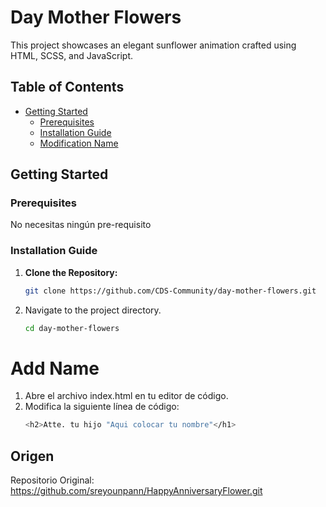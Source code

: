 # Day Mother Flowers

This project showcases an elegant sunflower animation crafted using HTML, SCSS, and JavaScript.

## Table of Contents
- [Getting Started](#getting-started)
  - [Prerequisites](#prerequisites)
  - [Installation Guide](#installation-guide)  
  - [Modification Name](#modification-name)

## Getting Started

### Prerequisites
No necesitas ningún pre-requisito

### Installation Guide
1. **Clone the Repository:**
   ```bash
   git clone https://github.com/CDS-Community/day-mother-flowers.git

2. Navigate to the project directory.
   ```bash
   cd day-mother-flowers
   
 # Add Name     
1. Abre el archivo index.html en tu editor de código.
2. Modifica la siguiente línea de código:
     ```bash
   <h2>Atte. tu hijo "Aqui colocar tu nombre"</h1>

## Origen
Repositorio Original: https://github.com/sreyounpann/HappyAnniversaryFlower.git



   
